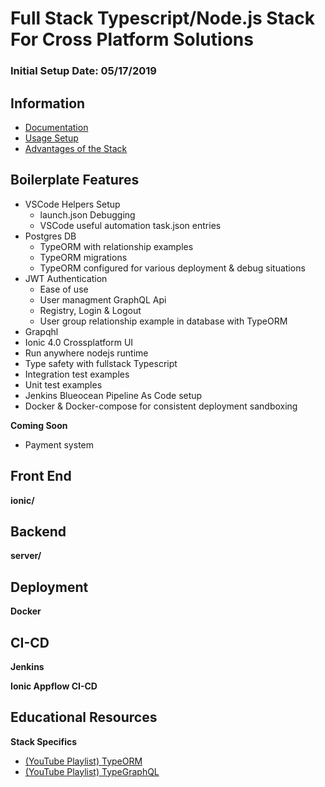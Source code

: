 # Full Stack Typescript/Node.js Stack For Cross Platform Solutions

### Initial Setup Date: 05/17/2019

## Information

- [Documentation](/docs/README.md)
- [Usage Setup](/docs/UsageSetup.md)
- [Advantages of the Stack](/docs/Advantages.md)

## Boilerplate Features

- VSCode Helpers Setup
    - launch.json Debugging
    - VSCode useful automation task.json entries
- Postgres DB
    - TypeORM with relationship examples
    - TypeORM migrations
    - TypeORM configured for various deployment & debug situations
- JWT Authentication
    - Ease of use
    - User managment GraphQL Api
    - Registry, Login & Logout
    - User group relationship example in database with TypeORM
- Grapqhl
- Ionic 4.0 Crossplatform UI
- Run anywhere nodejs runtime
- Type safety with fullstack Typescript
- Integration test examples
- Unit test examples
- Jenkins Blueocean Pipeline As Code setup
- Docker & Docker-compose for consistent deployment sandboxing

**Coming Soon**
- Payment system

## Front End

**ionic/**

## Backend

**server/**

## Deployment

**Docker**

## CI-CD

**Jenkins**

**Ionic Appflow CI-CD**

## Educational Resources

**Stack Specifics**
- [(YouTube Playlist) TypeORM](https://www.youtube.com/watch?v=sGuiC4N76Jw&list=PLN3n1USn4xlmlo0GtSjIeWGXe_Ndo9sYd)
- [(YouTube Playlist) TypeGraphQL](https://www.youtube.com/watch?v=8yZImm2A1KE&list=PLN3n1USn4xlma1bBu3Tloe4NyYn9Ko8Gs)

